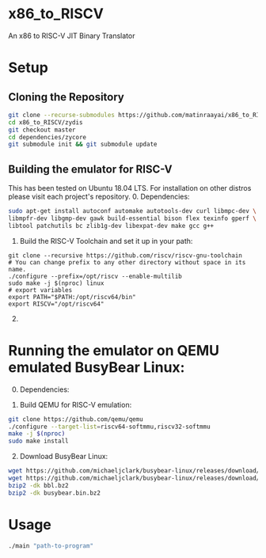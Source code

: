 # x86_to_RISCV
An x86 to RISC-V JIT Binary Translator

# Setup

## Cloning the Repository
```bash
git clone --recurse-submodules https://github.com/matinraayai/x86_to_RISCV/
cd x86_to_RISCV/zydis
git checkout master
cd dependencies/zycore
git submodule init && git submodule update
```
## Building the emulator for RISC-V
This has been tested on Ubuntu 18.04 LTS. For installation on other distros 
please visit each project's repository.
0. Dependencies:
```bash
sudo apt-get install autoconf automake autotools-dev curl libmpc-dev \
libmpfr-dev libgmp-dev gawk build-essential bison flex texinfo gperf \
libtool patchutils bc zlib1g-dev libexpat-dev make gcc g++
```
1. Build the RISC-V Toolchain and set it up in your path:
```
git clone --recursive https://github.com/riscv/riscv-gnu-toolchain
# You can change prefix to any other directory without space in its name.
./configure --prefix=/opt/riscv --enable-multilib
sudo make -j $(nproc) linux
# export variables
export PATH="$PATH:/opt/riscv64/bin"
export RISCV="/opt/riscv64"
```
2. 

# Running the emulator on QEMU emulated BusyBear Linux:
0. Dependencies:

1. Build QEMU for RISC-V emulation:
```bash
git clone https://github.com/qemu/qemu
./configure --target-list=riscv64-softmmu,riscv32-softmmu
make -j $(nproc)
sudo make install
```
2. Download BusyBear Linux:
```bash
wget https://github.com/michaeljclark/busybear-linux/releases/download/v1.0/busybear.bin.bz2
wget https://github.com/michaeljclark/busybear-linux/releases/download/v1.0/bbl.bz2
bzip2 -dk bbl.bz2
bzip2 -dk busybear.bin.bz2
```


# Usage
```bash
./main "path-to-program"
```
